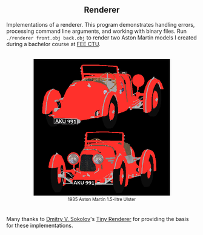 <!-- Renderer ----------------------------------------------------------------->

<div align="center">
  <h2>Renderer</h2>
</div>

Implementations of a renderer. This program demonstrates handling errors,
processing command line arguments, and working with binary files. Run
`./renderer front.obj back.obj` to render two Aston Martin models I created
during a bachelor course at [FEE CTU](https://fel.cvut.cz/en).
<br><br>

<div align="center">
  <img src="image.png" alt="Image of two renderer Aston Martins." height="360">
  <br>
  <sup>1935 Aston Martin 1.5-litre Ulster</sup>
</div>
<br>

Many thanks to <a href="https://github.com/ssloy">Dmitry V. Sokolov</a>'s
<a href="https://github.com/ssloy/tinyrenderer">Tiny Renderer</a>
for providing the basis for these implementations.

<!----------------------------------------------------------------------------->
